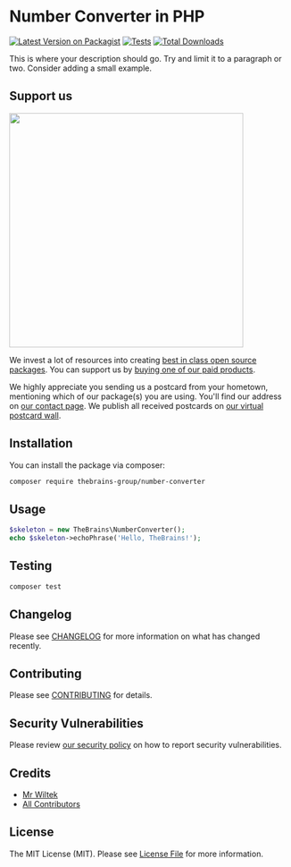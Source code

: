 # Number Converter in PHP

[![Latest Version on Packagist](https://img.shields.io/packagist/v/thebrains-group/number-converter.svg?style=flat-square)](https://packagist.org/packages/thebrains-group/number-converter)
[![Tests](https://img.shields.io/github/actions/workflow/status/thebrains-group/number-converter/run-tests.yml?branch=main&label=tests&style=flat-square)](https://github.com/thebrains-group/number-converter/actions/workflows/run-tests.yml)
[![Total Downloads](https://img.shields.io/packagist/dt/thebrains-group/number-converter.svg?style=flat-square)](https://packagist.org/packages/thebrains-group/number-converter)

This is where your description should go. Try and limit it to a paragraph or two. Consider adding a small example.

## Support us

[<img src="https://github-ads.s3.eu-central-1.amazonaws.com/number-converter.jpg?t=1" width="419px" />](https://spatie.be/github-ad-click/number-converter)

We invest a lot of resources into creating [best in class open source packages](https://spatie.be/open-source). You can support us by [buying one of our paid products](https://spatie.be/open-source/support-us).

We highly appreciate you sending us a postcard from your hometown, mentioning which of our package(s) you are using. You'll find our address on [our contact page](https://spatie.be/about-us). We publish all received postcards on [our virtual postcard wall](https://spatie.be/open-source/postcards).

## Installation

You can install the package via composer:

```bash
composer require thebrains-group/number-converter
```

## Usage

```php
$skeleton = new TheBrains\NumberConverter();
echo $skeleton->echoPhrase('Hello, TheBrains!');
```

## Testing

```bash
composer test
```

## Changelog

Please see [CHANGELOG](CHANGELOG.md) for more information on what has changed recently.

## Contributing

Please see [CONTRIBUTING](https://github.com/spatie/.github/blob/main/CONTRIBUTING.md) for details.

## Security Vulnerabilities

Please review [our security policy](../../security/policy) on how to report security vulnerabilities.

## Credits

- [Mr Wiltek](https://github.com/mrwiltek)
- [All Contributors](../../contributors)

## License

The MIT License (MIT). Please see [License File](LICENSE.md) for more information.
